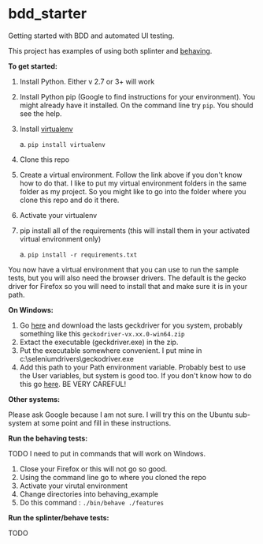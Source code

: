 # bdd_starter
Getting started with BDD and automated UI testing.

This project has examples of using both splinter and [behaving](https://github.com/ggozad/behaving). 

**To get started:**

1. Install Python. Either v 2.7 or 3+ will work
2. Install Python pip (Google to find instructions for your environment). You might already have it installed. On the command line try ```pip```. You should see the help.
3. Install [virtualenv](http://python-guide-pt-br.readthedocs.io/en/latest/dev/virtualenvs/)
  
    a. ```pip install virtualenv```
4. Clone this repo
5. Create a virtual environment. Follow the link above if you don't know how to do that. I like to put my virtual environment folders in the same folder as my project. So you might like to go into the folder where you clone this repo and do it there.
6. Activate your virtualenv
8. pip install all of the requirements (this will install them in your activated virtual environment only)

    a. ```pip install -r requirements.txt```

You now have a virtual environment that you can use to run the sample tests, but you will also need the browser drivers. The default is the gecko driver for Firefox so you will need to install that and make sure it is in your path. 

**On Windows:**

1. Go [here](https://github.com/mozilla/geckodriver/releases) and download the lasts geckdriver for you system, probably something like this ``geckodriver-vx.xx.0-win64.zip``
2. Extact the executable (geckdriver.exe) in the zip.
3. Put the executable somewhere convenient. I put mine in c:\seleniumdrivers\geckodriver.exe
4. Add this path to your Path environment variable. Probably best to use the User variables, but system is good too. If you don't know how to do this go [here](http://windowsitpro.com/systems-management/how-can-i-add-new-folder-my-system-path). BE VERY CAREFUL!

**Other systems:**

Please ask Google because I am not sure. I will try this on the Ubuntu sub-system at some point and fill in these instructions.

**Run the behaving tests:**

TODO I need to put in commands that will work on Windows.

1. Close your Firefox or this will not go so good.
2. Using the command line go to where you cloned the repo
3. Activate your virutal environment
4. Change directories into behaving_example
5. Do this command : ```./bin/behave ./features```

**Run the splinter/behave tests:**

TODO
